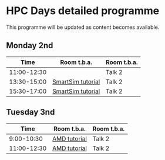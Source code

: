 # HPC Days detailed programme

This programme will be updated as content becomes available.

## Monday 2nd

| Time        | Room t.b.a.  | Room t.b.a. |
| ----------- | ------------ | ---------------- |
| 11:00-12:30 |  | Talk 2 |
| 13:30-15:00 | [SmartSim tutorial](tutorials.md) | Talk 2 |
| 15:30-17:00 | [SmartSim tutorial](tutorials.md) | Talk 2 |


## Tuesday 3nd

| Time        | Room t.b.a.  | Room t.b.a. |
| ----------- | ------------ | ---------------- |
| 9:00-10:30 | [AMD tutorial](tutorials.md) | Talk 2 |
| 11:00-12:30 | [AMD tutorial](tutorials.md) | Talk 2 |
